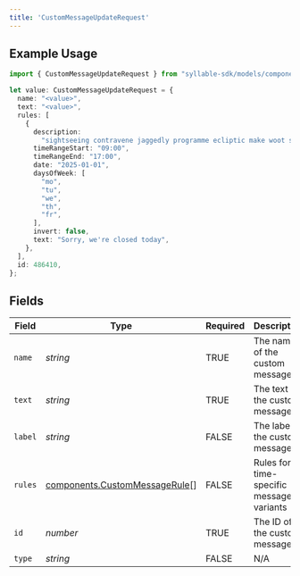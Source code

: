```yaml
---
title: 'CustomMessageUpdateRequest'
---
```


## Example Usage

```typescript
import { CustomMessageUpdateRequest } from "syllable-sdk/models/components";

let value: CustomMessageUpdateRequest = {
  name: "<value>",
  text: "<value>",
  rules: [
    {
      description:
        "sightseeing contravene jaggedly programme ecliptic make woot saw husband",
      timeRangeStart: "09:00",
      timeRangeEnd: "17:00",
      date: "2025-01-01",
      daysOfWeek: [
        "mo",
        "tu",
        "we",
        "th",
        "fr",
      ],
      invert: false,
      text: "Sorry, we're closed today",
    },
  ],
  id: 486410,
};
```

## Fields

| Field                                                                          | Type                                                                           | Required                                                                       | Description                                                                    |
| ------------------------------------------------------------------------------ | ------------------------------------------------------------------------------ | ------------------------------------------------------------------------------ | ------------------------------------------------------------------------------ |
| `name`                                                                         | *string*                                                                       | TRUE                                                             | The name of the custom message                                                 |
| `text`                                                                         | *string*                                                                       | TRUE                                                             | The text of the custom message                                                 |
| `label`                                                                        | *string*                                                                       | FALSE                                                             | The label of the custom message                                                |
| `rules`                                                                        | [components.CustomMessageRule](/sdk-docs/models/components/custommessagerule)[] | FALSE                                                             | Rules for time-specific message variants                                       |
| `id`                                                                           | *number*                                                                       | TRUE                                                             | The ID of the custom message                                                   |
| `type`                                                                         | *string*                                                                       | FALSE                                                             | N/A                                                                            |